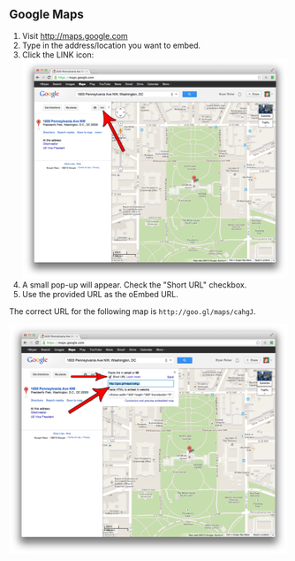 ## Google Maps

1. Visit http://maps.google.com
2. Type in the address/location you want to embed.
3. Click the LINK icon:  
![Google Maps 1](images/google-maps1.png)
4. A small pop-up will appear. Check the "Short URL" checkbox.
5. Use the provided URL as the oEmbed URL.

The correct URL for the following map is `http://goo.gl/maps/cahgJ`.

![Google Maps 2](images/google-maps2.png)
